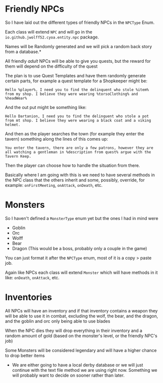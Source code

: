 # Friendly NPCs

So I have laid out the different types of friendly NPCs in the `NPCType` Enum.

Each class will extend `NPC` and will go in the `io.github.jwolff52.cyoa.entity.npc` package.

Names will be Randomly generated and we will pick a random back story from a database.*

All friendly *adult* NPCs will be able to give you quests, but the reward for them will depend on the difficulty of the quest

The plan is to use Quest Templates and have them randomly generate certain parts, for example a quest template for a Shopkeeper might be:

`Hello %player%, I need you to find the delinquent who stole %item% from my shop. I believe they were wearing %torsoClothing% and %headWear%`

And the out put might be something like:

`Hello Dartanion, I need you to find the delinquent who stole a pot from mt shop. I believe they were wearing a black coat and a viking helmet.`

And then as the player searches the town (for example they enter the tavern) something along the lines of this comes up:

`You enter the tavern, there are only a few patrons, however they are all watching a gentleman in %description from quest% argue with the Tavern Keep.`

Then the player can choose how to handle the situation from there.

Basically where I am going with this is we need to have several methods in the NPC class that the others inherit and some, possibly, override, for example:
`onFirstMeeting`, `onAttack`, `onDeath`, etc.

# Monsters

So I haven't defined a `MonsterType` enum yet but the ones I had in mind were

- Goblin
- Orc
- Wolff
- Bear
- Dragon (This would be a boss, probably only a couple in the game)

You can just format it after the `NPCType` enum, most of it is a copy > paste job.

Again like NPCs each class will extend `Monster` which will have methods in it like:
`onDeath`, `onAttack`, etc.

# Inventories

All NPCs will have an inventory and if that inventory contains a weapon they will be able to use it in combat, excluding the wolf, the bear, and the dragon, and the goblin and orc only being able to use blades

When the NPC dies they will drop everything in their inventory and a random amount of gold (based on the monster's level, or the friendly NPC's job)

Some Monsters will be considered legendary and will have a higher chance to drop better items



* We are either going to have a local derby database or we will just continue with the text file method we are using right now. Something we will probably want to decide on sooner rather than later.